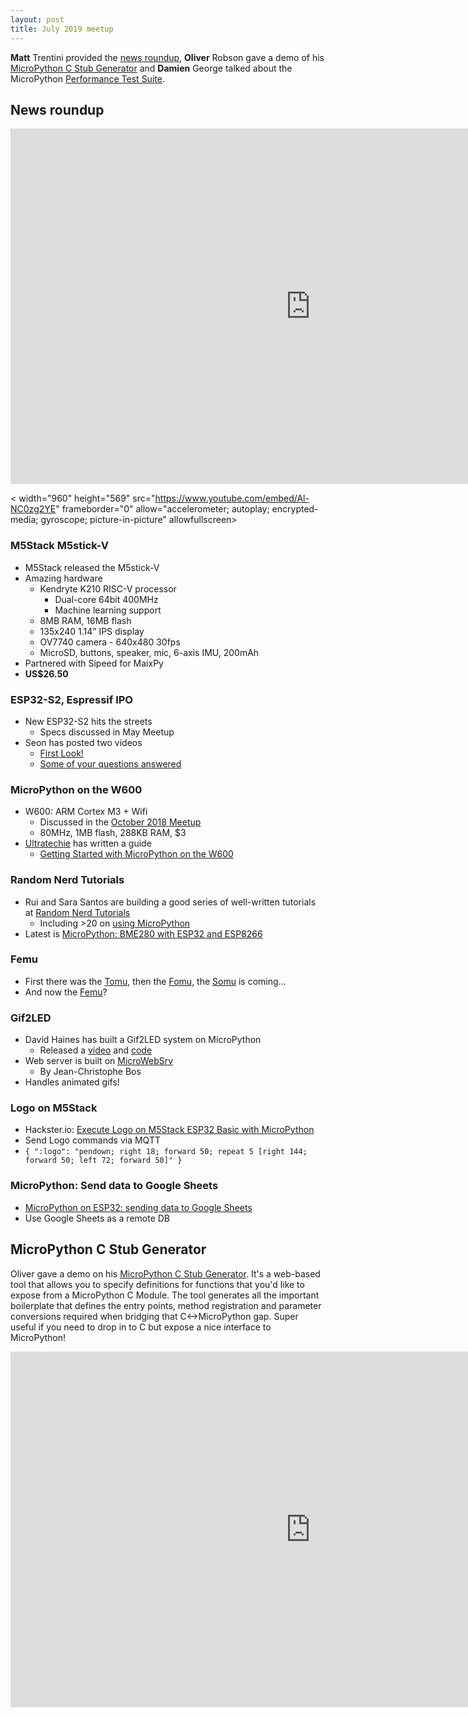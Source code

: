 ```yaml
---
layout: post
title: July 2019 meetup
---
```


**Matt** Trentini provided the [news roundup](#News-roundup), **Oliver** Robson gave a demo of his [MicroPython C Stub Generator](#StubGenerator) and **Damien** George talked about the MicroPython [Performance Test Suite](#PerfTestSuite).

## News roundup
<a name="News-roundup"></a>
<iframe src="https://docs.google.com/presentation/d/e/2PACX-1vTjZGcyIzB64nlNtgmbOQY_6hPz23T_XBwNtlyUmz3CJ6ab2XjKDZ96z-jXSOvhG59VkM_tkCj3Vw43/embed?start=false&loop=false&delayms=3000" frameborder="0" width="960" height="569" allowfullscreen="true" mozallowfullscreen="true" webkitallowfullscreen="true"></iframe>

< width="960" height="569" src="https://www.youtube.com/embed/Al-NC0zg2YE" frameborder="0" allow="accelerometer; autoplay; encrypted-media; gyroscope; picture-in-picture" allowfullscreen></iframe>

### M5Stack M5stick-V
* M5Stack released the M5stick-V
* Amazing hardware
  - Kendryte K210 RISC-V processor
    - Dual-core 64bit 400MHz
    - Machine learning support
  - 8MB RAM, 16MB flash
  - 135x240 1.14” IPS display
  - OV7740 camera - 640x480 30fps 
  - MicroSD, buttons, speaker, mic, 6-axis IMU, 200mAh
* Partnered with Sipeed for MaixPy
* **US$26.50**

### ESP32-S2, Espressif IPO
* New ESP32-S2 hits the streets
  - Specs discussed in May Meetup
* Seon has posted two videos
  - [First Look!](https://www.youtube.com/watch?v=9ISrim7kQSY)
  - [Some of your questions answered](https://www.youtube.com/watch?v=yz06LobIS-g&t=3s)
  
### MicroPython on the W600
* W600: ARM Cortex M3 + Wifi
  - Discussed in the [October 2018 Meetup](https://melbournemicropythonmeetup.github.io/October-2018-Meetup/)
  - 80MHz, 1MB flash, 288KB RAM, $3
* [Ultratechie](https://twitter.com/ultratechie) has written a guide
  - [Getting Started with MicroPython on the W600](http://www.ultratechie.com/projects/w600-micropython/)

### Random Nerd Tutorials
* Rui and Sara Santos are building a good series of well-written tutorials at [Random Nerd Tutorials](https://randomnerdtutorials.com/)
  - Including >20 on [using MicroPython](https://randomnerdtutorials.com/category/0-esp32-micropython/)
* Latest is [MicroPython: BME280 with ESP32 and ESP8266](https://randomnerdtutorials.com/micropython-bme280-esp32-esp8266/)

### Femu
* First there was the [Tomu](https://tomu.im/), then the [Fomu](https://www.crowdsupply.com/sutajio-kosagi/fomu), the [Somu](https://www.crowdsupply.com/solokeys/somu) is coming…
* And now the [Femu](https://twitter.com/femtoduino/status/1153576129875214336)?

### Gif2LED
* David Haines has built a Gif2LED system on MicroPython
  - Released a [video](https://www.youtube.com/watch?v=WdHc40g36GM&feature=youtu.be) and [code](https://github.com/dhainesdev/GIF-to-LED-Matrix)
* Web server is built on [MicroWebSrv](https://github.com/jczic/MicroWebSrv/blob/master/LICENSE.md)
  - By Jean-Christophe Bos
* Handles animated gifs! 

### Logo on M5Stack
* Hackster.io: [Execute Logo on M5Stack ESP32 Basic with MicroPython](https://www.hackster.io/andreas-motzek/execute-logo-on-m5stack-esp32-basic-with-micropython-3713fd)
* Send Logo commands via MQTT
* `{ ":logo": "pendown; right 18; forward 50; repeat 5 [right 144; forward 50; left 72; forward 50]" }`

### MicroPython: Send data to Google Sheets
* [MicroPython on ESP32: sending data to Google Sheets](https://blog.gypsyengineer.com/en/diy-electronics/micropython-on-esp32-sending-data-to-google-sheets.html)
* Use Google Sheets as a remote DB


<a name="StubGenerator"></a>
## MicroPython C Stub Generator
Oliver gave a demo on his [MicroPython C Stub Generator](https://mpy-c-gen.oliverrobson.tech/). It's a web-based tool that allows you to specify definitions for functions that you'd like to expose from a MicroPython C Module. The tool generates all the important boilerplate that defines the entry points, method registration and parameter conversions required when bridging that C<->MicroPython gap. Super useful if you need to drop in to C but expose a nice interface to MicroPython!

<iframe width="960" height="569" src="https://www.youtube.com/embed/eXSDdADOQXg" frameborder="0" allow="accelerometer; autoplay; encrypted-media; gyroscope; picture-in-picture" allowfullscreen></iframe>
